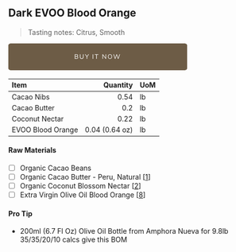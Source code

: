 ## Dark EVOO Blood Orange
> Tasting notes: Citrus, Smooth

[![Buy Now](/assets/images/buy-now.png "Buy Now")](https://shop.osocra.com/collections/bars/products/21121816)

| Item | Quantity | UoM  |
| :---     | ---:    | :--- |
| Cacao Nibs  | 0.54    | lb    |
| Cacao Butter   | 0.2    | lb    |
| Coconut Nectar    | 0.22      | lb      |
| EVOO Blood Orange    | 0.04 (0.64 oz)     | lb      |

#### Raw Materials
- [ ] Organic Cacao Beans
- [ ] Organic Cacao Butter - Peru, Natural [[1](/vendors)]
- [ ] Organic Coconut Blossom Nectar [[2](/vendors)]
- [ ] Extra Virgin Olive Oil Blood Orange [[8](/vendors)]

#### Pro Tip
- 200ml (6.7 Fl Oz) Olive Oil Bottle from Amphora Nueva for 9.8lb 35/35/20/10 calcs give this BOM
